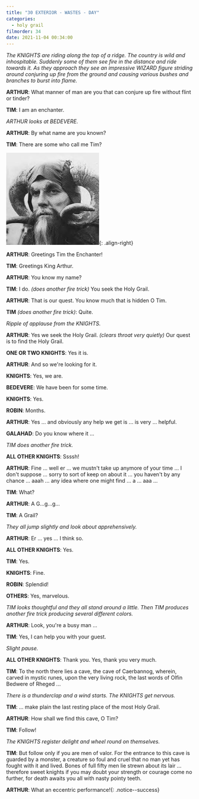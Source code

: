 ```yaml
---
title: "30 EXTERIOR - WASTES - DAY"
categories:
  - holy grail
filmorder: 34
date: 2021-11-04 00:34:00
---
```


_The KNIGHTS are riding along the top of a ridge. The country is wild and inhospitable. Suddenly some of them see fire in the distance and ride towards it. As they approach they see an impressive WIZARD figure striding around conjuring up fire from the ground and causing various bushes and branches to burst into flame._

**ARTHUR**: What manner of man are you that can conjure up fire without flint or tinder?

**TIM**: I am an enchanter.

_ARTHUR looks at BEDEVERE._

**ARTHUR**: By what name are you known?

**TIM**: There are some who call me Tim?

![Tim the Enchanter](/images/tim.jpg){: .align-right}

**ARTHUR**: Greetings Tim the Enchanter!

**TIM**: Greetings King Arthur.

**ARTHUR**: You know my name?

**TIM**: I do. _(does another fire trick)_ You seek the Holy Grail.

**ARTHUR**: That is our quest. You know much that is hidden O Tim.

**TIM** _(does another fire trick)_: Quite.

_Ripple of applause from the KNIGHTS._

**ARTHUR**: Yes we seek the Holy Grail. _(clears throat very quietly)_ Our quest is to find the Holy Grail.

**ONE OR TWO KNIGHTS**: Yes it is.

**ARTHUR**: And so we're looking for it.

**KNIGHTS**: Yes, we are.

**BEDEVERE**: We have been for some time.

**KNIGHTS**: Yes.

**ROBIN**: Months.

**ARTHUR**: Yes ... and obviously any help we get is ... is very ... helpful.

**GALAHAD**: Do you know where it ...

_TIM does another fire trick._

**ALL OTHER KNIGHTS**: Ssssh!

**ARTHUR**: Fine ... well er ... we mustn't take up anymore of your time ... I don't suppose ... sorry to sort of keep on about it ... you haven't by any chance ... aaah ... any idea where one might find ... a ... aaa ...

**TIM**: What?

**ARTHUR**: A G...g...g...

**TIM**: A Grail?

_They all jump slightly and look about apprehensively._

**ARTHUR**: Er ... yes ... I think so.

**ALL OTHER KNIGHTS**: Yes.

**TIM**: Yes.

**KNIGHTS**: Fine.

**ROBIN**: Splendid!

**OTHERS**: Yes, marvelous.

_TIM looks thoughtful and they all stand around a little. Then TIM produces another fire trick producing several different colors._

**ARTHUR**: Look, you're a busy man ...

**TIM**: Yes, I can help you with your guest.

_Slight pause._

**ALL OTHER KNIGHTS**: Thank you. Yes, thank you very much.

**TIM**: To the north there lies a cave, the cave of Caerbannog, wherein, carved in mystic runes, upon the very living rock, the last words of Olfin Bedwere of Rheged ...

_There is a thunderclap and a wind starts. The KNIGHTS get nervous._

**TIM**: ... make plain the last resting place of the most Holy Grail.

**ARTHUR**: How shall we find this cave, O Tim?

**TIM**: Follow!

_The KNIGHTS register delight and wheel round on themselves._

**TIM**: But follow only if you are men of valor. For the entrance to this cave is guarded by a monster, a creature so foul and cruel that no man yet has fought with it and lived. Bones of full fifty men lie strewn about its lair ... therefore sweet knights if you may doubt your strength or courage come no further, for death awaits you all with nasty pointy teeth.

<span>**ARTHUR**: What an eccentric performance!</span>{: .notice--success} 